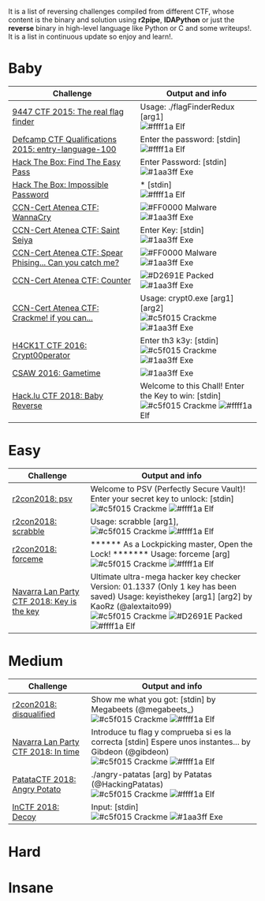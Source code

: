 It is a list of reversing challenges compiled from different CTF, whose content is the binary and solution using <b>r2pipe</b>, <b>IDAPython</b> or just the <b>reverse</b> binary in high-level language like Python or C and some writeups!. It is a list in continuous update so enjoy and learn!.
# Baby
| Challenge  | Output and info|
| ----- | ------ |
| <a href="https://github.com/naivenom/reversing-list/tree/master/9447%20CTF%202015/The%20real%20flag%20finder">9447 CTF 2015: The real flag finder</a>  | Usage: ./flagFinderRedux [arg1] <br> ![#ffff1a](https://placehold.it/15/ffff1a/000000?text=+) Elf|
| <a href="https://github.com/naivenom/reversing-list/tree/master/Defcamp%20CTF%20Qualifications%202015/entry-language-100">Defcamp CTF Qualifications 2015: entry-language-100</a> | Enter the password: [stdin] <br> ![#ffff1a](https://placehold.it/15/ffff1a/000000?text=+) Elf|
| <a href="https://github.com/naivenom/reversing-list/tree/master/Hack%20The%20Box/Find%20The%20Easy%20Pass">Hack The Box: Find The Easy Pass</a> | Enter Password: [stdin] <br> ![#1aa3ff](https://placehold.it/15/1aa3ff/000000?text=+) Exe|
| <a href="https://github.com/naivenom/reversing-list/tree/master/Hack%20The%20Box/Impossible%20Password">Hack The Box: Impossible Password</a> | * [stdin] <br> ![#ffff1a](https://placehold.it/15/ffff1a/000000?text=+) Elf|
| <a href="https://github.com/naivenom/reversing-list/tree/master/Atenea%20CTF/WannaCry">CCN-Cert Atenea CTF: WannaCry</a> | ![#FF0000](https://placehold.it/15/ff0000/000000?text=+) Malware ![#1aa3ff](https://placehold.it/15/1aa3ff/000000?text=+) Exe|
| <a href="https://github.com/naivenom/reversing-list/tree/master/Atenea%20CTF/Saint%20Seiya">CCN-Cert Atenea CTF: Saint Seiya</a> | Enter Key: [stdin] <br> ![#1aa3ff](https://placehold.it/15/1aa3ff/000000?text=+) Exe |
| <a href="https://github.com/naivenom/reversing-list/tree/master/Atenea%20CTF/Spear%20Phising...%20Can%20you%20catch%20me">CCN-Cert Atenea CTF: Spear Phising... Can you catch me?</a> | ![#FF0000](https://placehold.it/15/ff0000/000000?text=+) Malware ![#1aa3ff](https://placehold.it/15/1aa3ff/000000?text=+) Exe|
| <a href="https://github.com/naivenom/reversing-list/tree/master/Atenea%20CTF/Counter">CCN-Cert Atenea CTF: Counter</a> | ![#D2691E](https://placehold.it/15/d2691e/000000?text=+) Packed ![#1aa3ff](https://placehold.it/15/1aa3ff/000000?text=+) Exe|
| <a href="https://github.com/naivenom/reversing-list/tree/master/Atenea%20CTF/Crackme-%20if%20you%20can...">CCN-Cert Atenea CTF: Crackme! if you can...</a>  | Usage: crypt0.exe [arg1] [arg2] <br>![#c5f015](https://placehold.it/15/c5f015/000000?text=+) Crackme ![#1aa3ff](https://placehold.it/15/1aa3ff/000000?text=+) Exe|
| <a href="https://github.com/naivenom/reversing-list/tree/master/H4CK1T%20CTF%202016/Crypt00perator">H4CK1T CTF 2016: Crypt00perator</a>  | Enter th3 k3y: [stdin] <br>![#c5f015](https://placehold.it/15/c5f015/000000?text=+) Crackme ![#1aa3ff](https://placehold.it/15/1aa3ff/000000?text=+) Exe|
| <a href="https://github.com/naivenom/reversing-list/tree/master/CSAW%202016/Gametime">CSAW 2016: Gametime</a>  | ![#1aa3ff](https://placehold.it/15/1aa3ff/000000?text=+) Exe|
| <a href="https://github.com/naivenom/reversing-list/tree/master/Hacklu%20CTF%202018/Baby%20Reverse">Hack.lu CTF 2018: Baby Reverse</a>  | Welcome to this Chall! Enter the Key to win: [stdin] <br>![#c5f015](https://placehold.it/15/c5f015/000000?text=+) Crackme ![#ffff1a](https://placehold.it/15/ffff1a/000000?text=+) Elf|



# Easy
| Challenge  | Output and info|
| ----- | ------ |
| <a href="https://github.com/naivenom/reversing-list/tree/master/r2con2018/psv">r2con2018: psv</a>  | Welcome to PSV (Perfectly Secure Vault)! Enter your secret key to unlock: [stdin] <br>![#c5f015](https://placehold.it/15/c5f015/000000?text=+) Crackme ![#ffff1a](https://placehold.it/15/ffff1a/000000?text=+) Elf|
| <a href="https://github.com/naivenom/reversing-list/tree/master/r2con2018/scrabble">r2con2018: scrabble</a>  | Usage: scrabble [arg1], <br>![#c5f015](https://placehold.it/15/c5f015/000000?text=+) Crackme ![#ffff1a](https://placehold.it/15/ffff1a/000000?text=+) Elf|
| <a href="https://github.com/naivenom/reversing-list/tree/master/r2con2018/forceme">r2con2018: forceme</a>  | ****** As a Lockpicking master, Open the Lock! *******  Usage: forceme [arg] <br>![#c5f015](https://placehold.it/15/c5f015/000000?text=+) Crackme ![#ffff1a](https://placehold.it/15/ffff1a/000000?text=+) Elf|
| <a href="https://github.com/naivenom/reversing-list/tree/master/Navarra%20Lan%20Party%20CTF%202018/Key%20is%20the%20key">Navarra Lan Party CTF 2018: Key is the key</a>  | Ultimate ultra-mega hacker key checker Version: 01.1337 (Only 1 key has been saved) Usage: keyisthekey [arg1] [arg2] by KaoRz (@alextaito99) <br>![#c5f015](https://placehold.it/15/c5f015/000000?text=+) Crackme ![#D2691E](https://placehold.it/15/d2691e/000000?text=+) Packed ![#ffff1a](https://placehold.it/15/ffff1a/000000?text=+) Elf|

# Medium

| Challenge  | Output and info|
| ----- | ------ |
| <a href="https://github.com/naivenom/reversing-list/tree/master/r2con2018/disqualified">r2con2018: disqualified</a>  | Show me what you got: [stdin] by Megabeets (@megabeets_) <br>![#c5f015](https://placehold.it/15/c5f015/000000?text=+) Crackme ![#ffff1a](https://placehold.it/15/ffff1a/000000?text=+) Elf|
| <a href="https://github.com/naivenom/reversing-list/tree/master/Navarra%20Lan%20Party%20CTF%202018/In%20time">Navarra Lan Party CTF 2018: In time</a>  | Introduce tu flag y comprueba si es la correcta [stdin] Espere unos instantes... by Gibdeon (@gibdeon) <br>![#c5f015](https://placehold.it/15/c5f015/000000?text=+) Crackme ![#ffff1a](https://placehold.it/15/ffff1a/000000?text=+) Elf|
| <a href="https://github.com/naivenom/reversing-list/tree/master/PatataCTF/Angry%20Potato">PatataCTF 2018: Angry Potato</a>  | ./angry-patatas [arg] by Patatas (@HackingPatatas) <br>![#c5f015](https://placehold.it/15/c5f015/000000?text=+) Crackme ![#ffff1a](https://placehold.it/15/ffff1a/000000?text=+) Elf|
| <a href="https://github.com/naivenom/reversing-list/tree/master/InCTF%202018/Decoy">InCTF 2018: Decoy</a>  | Input: [stdin] <br>![#c5f015](https://placehold.it/15/c5f015/000000?text=+) Crackme ![#1aa3ff](https://placehold.it/15/1aa3ff/000000?text=+) Exe|
# Hard
# Insane
